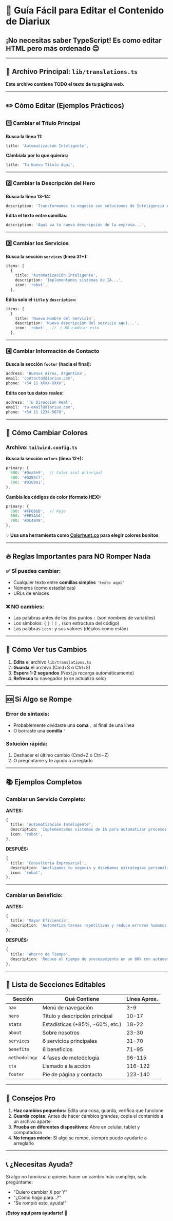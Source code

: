 # 📝 Guía Fácil para Editar el Contenido de Diariux

## ¡No necesitas saber TypeScript! Es como editar HTML pero más ordenado 😊

---

## 📍 Archivo Principal: `lib/translations.ts`

**Este archivo contiene TODO el texto de tu página web.**

---

## ✏️ Cómo Editar (Ejemplos Prácticos)

### 1️⃣ **Cambiar el Título Principal**

**Busca la línea 11:**
```typescript
title: 'Automatización Inteligente',
```

**Cámbiala por lo que quieras:**
```typescript
title: 'Tu Nuevo Título Aquí',
```

---

### 2️⃣ **Cambiar la Descripción del Hero**

**Busca la línea 13-14:**
```typescript
description: 'Transformamos tu negocio con soluciones de Inteligencia Artificial...',
```

**Edita el texto entre comillas:**
```typescript
description: 'Aquí va tu nueva descripción de la empresa...',
```

---

### 3️⃣ **Cambiar los Servicios**

**Busca la sección `services` (línea 31+):**
```typescript
items: [
  {
    title: 'Automatización Inteligente',
    description: 'Implementamos sistemas de IA...',
    icon: 'robot',
  },
```

**Edita solo el `title` y `description`:**
```typescript
items: [
  {
    title: 'Nuevo Nombre del Servicio',
    description: 'Nueva descripción del servicio aquí...',
    icon: 'robot',  // ⚠️ NO cambiar esto
  },
```

---

### 4️⃣ **Cambiar Información de Contacto**

**Busca la sección `footer` (hacia el final):**
```typescript
address: 'Buenos Aires, Argentina',
email: 'contacto@diariux.com',
phone: '+54 11 XXXX-XXXX',
```

**Edita con tus datos reales:**
```typescript
address: 'Tu Dirección Real',
email: 'tu-email@diariux.com',
phone: '+54 11 1234-5678',
```

---

## 🎨 Cómo Cambiar Colores

### Archivo: `tailwind.config.ts`

**Busca la sección `colors` (línea 12+):**
```typescript
primary: {
  500: '#0ea5e9',  // Color azul principal
  600: '#0284c7',
  700: '#0369a1',
},
```

**Cambia los códigos de color (formato HEX):**
```typescript
primary: {
  500: '#FF6B6B',  // Rojo
  600: '#EE5A5A',
  700: '#DC4949',
},
```

💡 **Usa una herramienta como [Colorhunt.co](https://colorhunt.co) para elegir colores bonitos**

---

## 🔥 Reglas Importantes para NO Romper Nada

### ✅ SÍ puedes cambiar:
- Cualquier texto entre **comillas simples** `'texto aquí'`
- Números (como estadísticas)
- URLs de enlaces

### ❌ NO cambies:
- Las palabras antes de los dos puntos `:` (son nombres de variables)
- Los símbolos: `{` `}` `[` `]` `,` (son estructura del código)
- Las palabras `icon:` y sus valores (déjalos como están)

---

## 💾 Cómo Ver tus Cambios

1. **Edita** el archivo `lib/translations.ts`
2. **Guarda** el archivo (Cmd+S o Ctrl+S)
3. **Espera 1-2 segundos** (Next.js recarga automáticamente)
4. **Refresca** tu navegador (o se actualiza solo)

---

## 🆘 Si Algo se Rompe

### Error de sintaxis:
- Probablemente olvidaste una **coma** `,` al final de una línea
- O borraste una **comilla** `'`

### Solución rápida:
1. Deshacer el último cambio (Cmd+Z o Ctrl+Z)
2. O pregúntame y te ayudo a arreglarlo

---

## 📚 Ejemplos Completos

### Cambiar un Servicio Completo:

**ANTES:**
```typescript
{
  title: 'Automatización Inteligente',
  description: 'Implementamos sistemas de IA para automatizar procesos...',
  icon: 'robot',
},
```

**DESPUÉS:**
```typescript
{
  title: 'Consultoría Empresarial',
  description: 'Analizamos tu negocio y diseñamos estrategias personalizadas con IA...',
  icon: 'robot',
},
```

---

### Cambiar un Beneficio:

**ANTES:**
```typescript
{
  title: 'Mayor Eficiencia',
  description: 'Automatiza tareas repetitivas y reduce errores humanos.',
},
```

**DESPUÉS:**
```typescript
{
  title: 'Ahorro de Tiempo',
  description: 'Reduce el tiempo de procesamiento en un 80% con automatización.',
},
```

---

## 🎯 Lista de Secciones Editables

| Sección | Qué Contiene | Línea Aprox. |
|---------|--------------|--------------|
| `nav` | Menú de navegación | 3-9 |
| `hero` | Título y descripción principal | 10-17 |
| `stats` | Estadísticas (+85%, -60%, etc.) | 18-22 |
| `about` | Sobre nosotros | 23-30 |
| `services` | 6 servicios principales | 31-70 |
| `benefits` | 6 beneficios | 71-95 |
| `methodology` | 4 fases de metodología | 96-115 |
| `cta` | Llamado a la acción | 116-122 |
| `footer` | Pie de página y contacto | 123-140 |

---

## 🚀 Consejos Pro

1. **Haz cambios pequeños:** Edita una cosa, guarda, verifica que funcione
2. **Guarda copias:** Antes de hacer cambios grandes, copia el contenido a un archivo aparte
3. **Prueba en diferentes dispositivos:** Abre en celular, tablet y computadora
4. **No tengas miedo:** Si algo se rompe, siempre puedo ayudarte a arreglarlo

---

## 📞 ¿Necesitas Ayuda?

Si algo no funciona o quieres hacer un cambio más complejo, solo pregúntame:
- "Quiero cambiar X por Y"
- "¿Cómo hago para...?"
- "Se rompió esto, ayuda!"

**¡Estoy aquí para ayudarte! 🤖**

